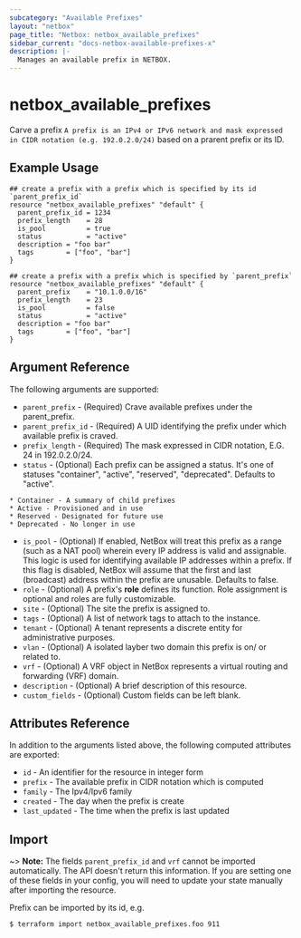 ```yaml
---
subcategory: "Available Prefixes"
layout: "netbox"
page_title: "Netbox: netbox_available_prefixes"
sidebar_current: "docs-netbox-available-prefixes-x"
description: |-
  Manages an available prefix in NETBOX.
---
```


# netbox\_available\_prefixes
Carve a prefix `A prefix is an IPv4 or IPv6 network and mask expressed in CIDR notation (e.g. 192.0.2.0/24)` based
on a prarent prefix or its ID.

## Example Usage
```hcl
## create a prefix with a prefix which is specified by its id `parent_prefix_id`
resource "netbox_available_prefixes" "default" {
  parent_prefix_id = 1234
  prefix_length    = 28
  is_pool          = true
  status           = "active"
  description = "foo bar"
  tags        = ["foo", "bar"]
}
```

```hcl
## create a prefix with a prefix which is specified by `parent_prefix`
resource "netbox_available_prefixes" "default" {
  parent_prefix    = "10.1.0.0/16"
  prefix_length    = 23
  is_pool          = false
  status           = "active"
  description = "foo bar"
  tags        = ["foo", "bar"]
}
```


## Argument Reference

The following arguments are supported:
* `parent_prefix`       - (Required) Crave available prefixes under the parent_prefix.
* `parent_prefix_id`    - (Required) A UID identifying the prefix under which available prefix is craved.
* `prefix_length`       - (Required) The mask expressed in CIDR notation, E.G. 24 in 192.0.2.0/24.
* `status`              - (Optional) Each prefix can be assigned a status. It's one of statuses "container", "active", "reserved", "deprecated". Defaults to "active".
```hcl
* Container - A summary of child prefixes
* Active - Provisioned and in use
* Reserved - Designated for future use
* Deprecated - No longer in use
```

* `is_pool`             - (Optional) If enabled, NetBox will treat this prefix as a range (such as a NAT pool) wherein every IP address is valid and assignable. This logic is used for identifying available IP addresses within a prefix. If this flag is disabled, NetBox will assume that the first and last (broadcast) address within the prefix are unusable. Defaults to false.
* `role`                - (Optional) A prefix's **role** defines its function. Role assignment is optional and roles are fully customizable.
* `site`                - (Optional) The site the prefix is assigned to.
* `tags`                - (Optional) A list of network tags to attach to the instance.
* `tenant`              - (Optional) A tenant represents a discrete entity for administrative purposes.
* `vlan`                - (Optional) A isolated layber two domain this prefix is on/ or related to.
* `vrf`                 - (Optional) A VRF object in NetBox represents a virtual routing and forwarding (VRF) domain.
* `description`         - (Optional) A brief description of this resource.
* `custom_fields`       - (Optional) Custom fields can be left blank.

## Attributes Reference

In addition to the arguments listed above, the following computed attributes are
exported:
* `id`      - An identifier for the resource in integer form
* `prefix`  - The available prefix in CIDR notation which is computed
* `family`  - The Ipv4/Ipv6 family
* `created` - The day when the prefix is create
* `last_updated` -  The time when the prefix is last updated

## Import
~> **Note:** The fields `parent_prefix_id` and `vrf` cannot be imported automatically. The API doesn't return this information. If you are setting one of these fields in your config, you will need to update your state manually after importing the resource.

Prefix can be imported by its id, e.g.
```hcl
$ terraform import netbox_available_prefixes.foo 911
```
